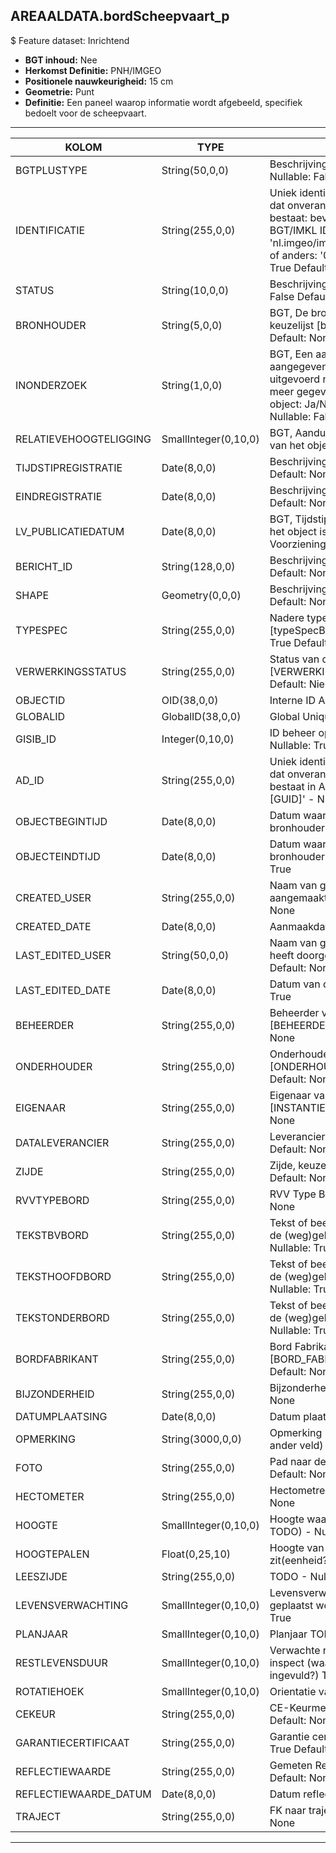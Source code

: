 ## AREAALDATA.bordScheepvaart_p

$ Feature dataset: Inrichtend

* __BGT inhoud:__ Nee
* __Herkomst Definitie:__ PNH/IMGEO
* __Positionele nauwkeurigheid:__ 15 cm
* __Geometrie:__ Punt
* __Definitie:__ Een paneel waarop informatie wordt afgebeeld, specifiek bedoelt voor de scheepvaart.

***

|KOLOM                             |TYPE          	|DEFINITIE|
|------                          	|----          	|-----    |
|BGTPLUSTYPE                        |String(50,0,0)       |Beschrijving - keuzelijst [typeBRD] Nullable: False Default: None|
|IDENTIFICATIE                      |String(255,0,0)      |Uniek identificatienummer voor het object dat onveranderlijk is zolang het object bestaat: bevat indien van toepassing BGT/IMKL ID in format 'nl.imgeo/imkl.bronhouderscode.LokaalID' of anders: '00000'.LokaalID - Nullable: True Default: None|
|STATUS                             |String(10,0,0)       |Beschrijving - keuzelijst [status] Nullable: False Default: :bestaand|
|BRONHOUDER                         |String(5,0,0)        |BGT, De bronhoudercode van het object, keuzelijst [bronhouder] - Nullable: False Default: None|
|INONDERZOEK                        |String(1,0,0)        |BGT, Een aanduiding waarmee wordt aangegeven dat een onderzoek wordt uitgevoerd naar de juistheid van een of meer gegevens van het betreffende object: Ja/Nee, keuzelijst [jaNee] Nullable: False Default: N|
|RELATIEVEHOOGTELIGGING             |SmallInteger(0,10,0) |BGT, Aanduiding voor de relatieve hoogte van het object - Nullable: False Default: 0|
|TIJDSTIPREGISTRATIE                |Date(8,0,0)          |Beschrijving - keuzelijst [] Nullable: True Default: None|
|EINDREGISTRATIE                    |Date(8,0,0)          |Beschrijving - keuzelijst [] Nullable: True Default: None|
|LV_PUBLICATIEDATUM                 |Date(8,0,0)          |BGT, Tijdstip waarop deze instantie van het object is opgenomen in de Landelijke Voorziening - Nullable: True|
|BERICHT_ID                         |String(128,0,0)      |Beschrijving - keuzelijst [] Nullable: True Default: None|
|SHAPE                              |Geometry(0,0,0)      |Beschrijving: - keuzelijst [] Nullable: True Default: None|
|TYPESPEC                            |String(255,0,0)    |Nadere typering van het object, keuzelijst [typeSpecBRDScheepvaart] - Nullable: True Default: None|
|VERWERKINGSSTATUS                   |String(255,0,0)    |Status van de gegevens, keuzelijst [VERWERKINGSSTATUS] - Nullable: False Default: Nieuw|
|OBJECTID                            |OID(38,0,0)        |Interne ID ArcGIS - Nullable: False|
|GLOBALID                            |GlobalID(38,0,0)   |Global Unique Identifier - Nullable: False|
|GISIB_ID                            |Integer(0,10,0)    |ID beheer openbare ruimte (GISIB) - Nullable: True|
|AD_ID                               |String(255,0,0)    |Uniek identificatienummer voor het object dat onveranderlijk is zolang het object bestaat in Areaaldata: in format 'AD.[GUID]' - Nullable: False Default: None|
|OBJECTBEGINTIJD                     |Date(8,0,0)        |Datum waarop het object bij de bronhouder is ontstaan - Nullable: True|
|OBJECTEINDTIJD                      |Date(8,0,0)        |Datum waarop het object bij de bronhouder niet meer geldig is - Nullable: True|
|CREATED_USER                        |String(255,0,0)    |Naam van gebruiker die de rij heeft aangemaakt - Nullable: True Default: None|
|CREATED_DATE                        |Date(8,0,0)        |Aanmaakdatum - Nullable: True|
|LAST_EDITED_USER                    |String(50,0,0)     |Naam van gebruiker die de laatste mutatie heeft doorgevoerd - Nullable: True Default: None|
|LAST_EDITED_DATE                    |Date(8,0,0)        |Datum van de laatste mutatie - Nullable: True|
|BEHEERDER                           |String(255,0,0)    |Beheerder van het object, keuzelijst [BEHEERDER] - Nullable: True Default: None|
|ONDERHOUDER                         |String(255,0,0)    |Onderhouder van het object, keuzelijst [ONDERHOUDER] - Nullable: True Default: None|
|EIGENAAR                            |String(255,0,0)    |Eigenaar van het object, keuzelijst [INSTANTIE] - Nullable: True Default: None| 
|DATALEVERANCIER                     |String(255,0,0)    |Leverancier van de data - Nullable: True Default: None|
|ZIJDE                               |String(255,0,0)     |Zijde, keuzelijst [ZIJDE] - Nullable: True Default: None|
|RVVTYPEBORD                         |String(255,0,0)     |RVV Type Bord - Nullable: True Default: None|
|TEKSTBVBORD                         |String(255,0,0)     |Tekst of beeld op het bovenbord dat aan de (weg)gebruiker wordt getoond - Nullable: True Default: None|
|TEKSTHOOFDBORD                      |String(255,0,0)     |Tekst of beeld op het hoofdbord dat aan de (weg)gebruiker wordt getoond - Nullable: True Default: None|
|TEKSTONDERBORD                      |String(255,0,0)     |Tekst of beeld op het onderbord dat aan de (weg)gebruiker wordt getoond - Nullable: True Default: None|
|BORDFABRIKANT                       |String(255,0,0)     |Bord Fabrikant, keuzelijst [BORD_FABRIKANT] - Nullable: True Default: None|
|BIJZONDERHEID                       |String(255,0,0)     |Bijzonderheden - Nullable: True Default: None|
|DATUMPLAATSING                      |Date(8,0,0)         |Datum plaatsing - Nullable: True|
|OPMERKING                           |String(3000,0,0)    |Opmerking (niet bijzonderheid, dat is een ander veld) - Nullable: True Default: None|
|FOTO                                |String(255,0,0)     |Pad naar de foto TODO - Nullable: True Default: None|
|HECTOMETER                          |String(255,0,0)     |Hectometrering - Nullable: True Default: None||
|HOOGTE                              |SmallInteger(0,10,0)|Hoogte waarop het bord zit(eenheid? TODO) - Nullable: True|
|HOOGTEPALEN                         |Float(0,25,10)      |Hoogte van de paal waarop het bord zit(eenheid? TODO) - Nullable: True|
|LEESZIJDE                           |String(255,0,0)     |TODO - Nullable: True Default: None|
|LEVENSVERWACHTING                   |SmallInteger(0,10,0)|Levensverwachting van het bord toen het geplaatst werd(jaren) TODO - Nullable: True|
|PLANJAAR                            |SmallInteger(0,10,0)|Planjaar TODO - Nullable: True|
|RESTLEVENSDUUR                      |SmallInteger(0,10,0)|Verwachte restlevensduur vanaf moment inspect (waar wordt inspectiedatum ingevuld?) TODO - Nullable: True|
|ROTATIEHOEK                         |SmallInteger(0,10,0)|Orientatie van het bord - Nullable: True|
|CEKEUR                              |String(255,0,0)     |CE-Keurmerk aanwezig - Nullable: True Default: None|
|GARANTIECERTIFICAAT                 |String(255,0,0)     |Garantie certificaat aanwezig - Nullable: True Default: None|
|REFLECTIEWAARDE                     |String(255,0,0)     |Gemeten Reflectiewaarde - Nullable: True Default: None|
|REFLECTIEWAARDE_DATUM               |Date(8,0,0)         |Datum reflectiemeting - Nullable: True|
|TRAJECT                             |String(255,0,0)     |FK naar traject_v - Nullable: True Default: None|



***
